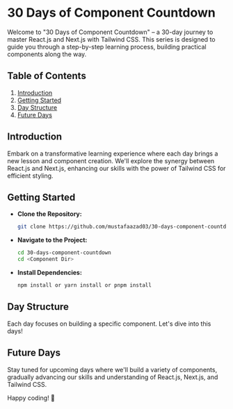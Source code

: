 # 30 Days of Component Countdown

Welcome to "30 Days of Component Countdown" – a 30-day journey to master React.js and Next.js with Tailwind CSS. This series is designed to guide you through a step-by-step learning process, building practical components along the way.

## Table of Contents

1. [Introduction](#introduction)
2. [Getting Started](#getting-started)
3. [Day Structure](#day-structure)
4. [Future Days](#future-days)

## Introduction

Embark on a transformative learning experience where each day brings a new lesson and component creation. We'll explore the synergy between React.js and Next.js, enhancing our skills with the power of Tailwind CSS for efficient styling.

## Getting Started

- **Clone the Repository:**
  ```bash
  git clone https://github.com/mustafaazad03/30-days-component-countdown.git
  ```

- **Navigate to the Project:**
  ```bash
  cd 30-days-component-countdown
  cd <Component Dir>
  ```

- **Install Dependencies:**
  ```bash
  npm install or yarn install or pnpm install
  ```

## Day Structure

Each day focuses on building a specific component. Let's dive into this days!

## Future Days

Stay tuned for upcoming days where we'll build a variety of components, gradually advancing our skills and understanding of React.js, Next.js, and Tailwind CSS.

Happy coding! 🚀